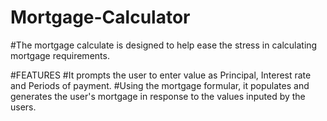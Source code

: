 # Mortgage-Calculator

#The mortgage calculate is designed to help ease the stress in calculating mortgage requirements.

#FEATURES
#It prompts the user to enter value as Principal, Interest rate and Periods of payment.
#Using the mortgage formular, it populates and generates the user's mortgage in response to the values inputed by the users.
